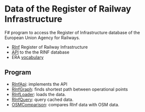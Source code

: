 # Data of the Register of Railway Infrastructure

F# program to access the Register of Infrastructure database of the European Union Agency for Railways.

* [RInf](https://www.era.europa.eu/registers_en#rinf) Register of Railway Infrastructure
* [API](https://rinf.era.europa.eu/API/Help) to the the RINF database
* ERA [vocabulary](https://data-interop.era.europa.eu/era-vocabulary/)

## Program

* [RInfApi](src/RInfApi): implements the API
* [RInfGraph](src/RInfGraph): finds shortest path between operational points
* [RInfLoader](src/RInfLoader): loads the data.
* [RInfQuery](src/RInfQuery): query cached data.
* [OSMComparison](src/OSMComparison): compares RInf data with OSM data.
